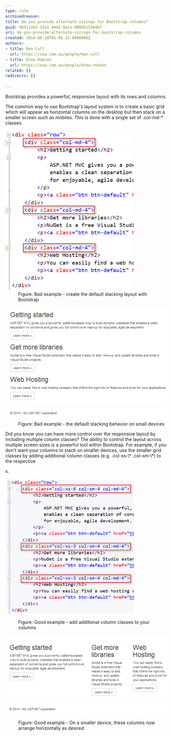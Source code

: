 ```yaml
---
type: rule
archivedreason: 
title: Do you provide alternate sizings for Bootstrap columns?
guid: 9b511eb2-12a1-44e5-9ece-980db19344bf
uri: do-you-provide-alternate-sizings-for-bootstrap-columns
created: 2014-06-18T05:04:12.0000000Z
authors:
- title: Ben Cull
  url: https://ssw.com.au/people/ben-cull
- title: Drew Robson
  url: https://ssw.com.au/people/drew-robson
related: []
redirects: []

---
```


Bootstrap provides a powerful, responsive layout with its rows and columns.
<!--endintro-->

The common way to use Bootstrap's layout system is to create a basic grid which will appear as horizontal columns on the desktop but then stack on a smaller screen such as mobiles. This is done with a single set of .col-md-\* classes.
<dl class="badImage"><dt>
      <img src="23-06-2014 12-47-33 PM.png" alt="" style="width:400px;"> 
   </dt><dd>Figure: Bad example - create the default stacking layout with Bootstrap</dd></dl><dl class="badImage"><dt>
      <img src="23-06-2014 1-04-08 PM.png" alt="23-06-2014 1-04-08 PM.png" style="margin:5px;">
   </dt><dd>Figure: Bad example - the default stacking behavior on small devices</dd></dl>
Did you know you can have more control over the responsive layout by including multiple column classes? The ability to control the layout across multiple screen sizes is a powerful tool within Bootstrap. For example, if you don't want your columns to stack on smaller devices, use the smaller grid classes by adding additional column classes (e.g. .col-xs-\* .col-sm-\*) to the respective

s. <dl class="goodImage"><dt>
      <img src="23-06-2014 12-45-30 PM.png" alt="23-06-2014 12-45-30 PM.png" style="width:400px;">
   </dt><dd>Figure: Good example - add additional column classes to your columns</dd></dl><dl class="goodImage"><dt>
      <img src="23-06-2014 1-14-39 PM.png" alt="23-06-2014 1-14-39 PM.png" style="margin:5px;">
   </dt><dd>Figure: Good example - On a smaller device, these columns now arrange horizontally as desired</dd></dl>
